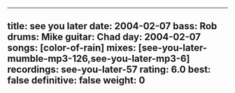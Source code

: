 
---
title: see you later
date: 2004-02-07
bass:	Rob
drums:	Mike
guitar:	Chad
day: 2004-02-07
songs: [color-of-rain]
mixes: [see-you-later-mumble-mp3-126,see-you-later-mp3-6]
recordings: see-you-later-57
rating: 6.0
best: false
definitive: false
weight: 0
---
